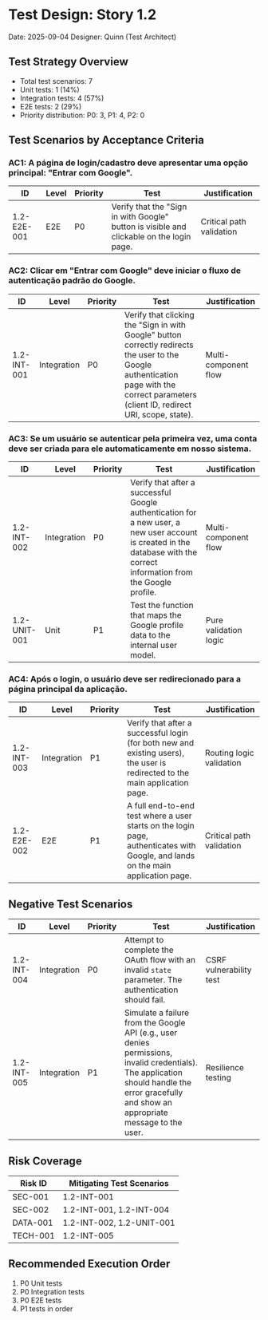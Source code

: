 # Test Design: Story 1.2

Date: 2025-09-04
Designer: Quinn (Test Architect)

## Test Strategy Overview

- Total test scenarios: 7
- Unit tests: 1 (14%)
- Integration tests: 4 (57%)
- E2E tests: 2 (29%)
- Priority distribution: P0: 3, P1: 4, P2: 0

## Test Scenarios by Acceptance Criteria

### AC1: A página de login/cadastro deve apresentar uma opção principal: "Entrar com Google".

| ID           | Level       | Priority | Test                      | Justification            |
| ------------ | ----------- | -------- | ------------------------- | ------------------------ |
| 1.2-E2E-001 | E2E        | P0       | Verify that the "Sign in with Google" button is visible and clickable on the login page.     | Critical path validation |

### AC2: Clicar em "Entrar com Google" deve iniciar o fluxo de autenticação padrão do Google.

| ID           | Level       | Priority | Test                      | Justification            |
| ------------ | ----------- | -------- | ------------------------- | ------------------------ |
| 1.2-INT-001  | Integration | P0       | Verify that clicking the "Sign in with Google" button correctly redirects the user to the Google authentication page with the correct parameters (client ID, redirect URI, scope, state). | Multi-component flow     |

### AC3: Se um usuário se autenticar pela primeira vez, uma conta deve ser criada para ele automaticamente em nosso sistema.

| ID           | Level       | Priority | Test                      | Justification            |
| ------------ | ----------- | -------- | ------------------------- | ------------------------ |
| 1.2-INT-002  | Integration | P0       | Verify that after a successful Google authentication for a new user, a new user account is created in the database with the correct information from the Google profile. | Multi-component flow     |
| 1.2-UNIT-001 | Unit        | P1       | Test the function that maps the Google profile data to the internal user model.     | Pure validation logic    |

### AC4: Após o login, o usuário deve ser redirecionado para a página principal da aplicação.

| ID           | Level       | Priority | Test                      | Justification            |
| ------------ | ----------- | -------- | ------------------------- | ------------------------ |
| 1.2-INT-003  | Integration | P1       | Verify that after a successful login (for both new and existing users), the user is redirected to the main application page. | Routing logic validation |
| 1.2-E2E-002  | E2E         | P1       | A full end-to-end test where a user starts on the login page, authenticates with Google, and lands on the main application page. | Critical path validation |

## Negative Test Scenarios

| ID           | Level       | Priority | Test                      | Justification            |
| ------------ | ----------- | -------- | ------------------------- | ------------------------ |
| 1.2-INT-004  | Integration | P0       | Attempt to complete the OAuth flow with an invalid `state` parameter. The authentication should fail. | CSRF vulnerability test  |
| 1.2-INT-005  | Integration | P1       | Simulate a failure from the Google API (e.g., user denies permissions, invalid credentials). The application should handle the error gracefully and show an appropriate message to the user. | Resilience testing       |

## Risk Coverage

| Risk ID  | Mitigating Test Scenarios |
| -------- | ------------------------- |
| SEC-001  | 1.2-INT-001               |
| SEC-002  | 1.2-INT-001, 1.2-INT-004  |
| DATA-001 | 1.2-INT-002, 1.2-UNIT-001 |
| TECH-001 | 1.2-INT-005               |

## Recommended Execution Order

1. P0 Unit tests
2. P0 Integration tests
3. P0 E2E tests
4. P1 tests in order
